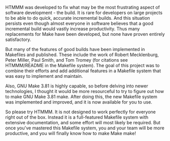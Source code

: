 HTMMM was developed to fix what may be the most frustrating aspect of software development - the build.  It is rare for developers on large projects to be able to do quick, accurate incremental builds.  And this situation persists even though almost everyone in software believes that a good incremental build would vastly increase productivity.  Thus many replacements for Make have been developed, but none have proven entirely satisfactory.

But many of the features of good builds have been implemented in Makefiles and published.  These include the work of Robert Mecklenburg, Peter Miller, Paul Smith, and Tom Tromey (for citations see HTMMM/README in the Makefile system).  The goal of this project was to combine their efforts and add additional features in a Makefile system that was easy to implement and maintain.

Also, GNU Make 3.81 is highly capable, so before delving into newer technologies, I thought it would be more resourceful to try to figure out how to make GNU Make 3.81 make.  After doing this, the new Makefile system was implemented and improved, and it is now available for you to use.

So please try HTMMM.  It is not designed to work perfectly for everyone right out of the box.  Instead it is a full-featured Makefile system with extensive documentation, and some effort will most likely be required.  But once you've mastered this Makefile system, you and your team will be more productive, and you will finally know how to make Make make!